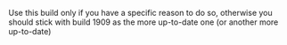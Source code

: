 Use this build only if you have a specific reason to do so, otherwise you should stick with build 1909 as the more up-to-date one (or another more up-to-date)

